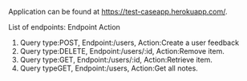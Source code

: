 Application can be found at https://test-caseapp.herokuapp.com/.

List of endpoints:
Endpoint	Action
1. Query type:POST, Endpoint:/users, Action:Create a user feedback
2. Query type:DELETE, Endpoint:/users/:id, Action:Remove item.
3. Query type:GET, Endpoint:/users/:id, Action:Retrieve item.
4. Query typeGET, Endpoint:/users, Action:Get all notes.


